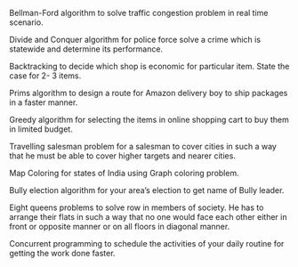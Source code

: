 Bellman-Ford algorithm to solve traffic congestion problem in real time scenario.

Divide and Conquer algorithm for police force solve a crime which is statewide and determine its performance.

Backtracking to decide which shop is economic for particular item. State the case for 2- 3 items.

Prims algorithm to design a route for Amazon delivery boy to ship packages in a faster manner.

Greedy algorithm for selecting the items in online shopping cart to buy them in limited budget.

Travelling salesman problem for a salesman to cover cities in such a way that he must be able to cover higher targets and nearer cities.

Map Coloring for states of India using Graph coloring problem.

Bully election algorithm for your area’s election to get name of Bully leader.

Eight queens problems to solve row in members of society. He has to arrange their flats in such a way that no one would face each other 
either in front or opposite manner or on all floors in diagonal manner.

Concurrent programming to schedule the activities of your daily routine for getting the work done faster.
